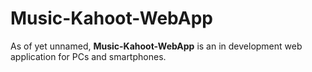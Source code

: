 # Music-Kahoot-WebApp
As of yet unnamed, **Music-Kahoot-WebApp** is an in development web application for PCs and smartphones.